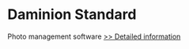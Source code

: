 # Daminion Standard
Photo management software
[>> Detailed information](https://secure.shareit.com/shareit/product.html?productid=300596369&affiliateid=200057808)